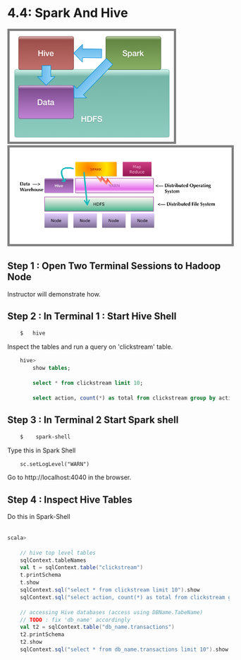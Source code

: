 <link rel='stylesheet' href='../assets/css/main.css'/>

# 4.4: Spark And Hive


<img src="../images/spark-and-hadoop-1.png" style="border: 5px solid grey ; max-width:100%;" />

<img src="../images/spark-and-hadoop-2.png" style="border: 5px solid grey ; max-width:100%;" />


## Step 1 : Open Two Terminal Sessions to Hadoop Node
Instructor will demonstrate how.

## Step 2 : In Terminal 1 : Start Hive Shell
```bash
    $   hive
```

Inspect the tables and run a query on 'clickstream' table.

```sql
    hive>
        show tables;

        select * from clickstream limit 10;

        select action, count(*) as total from clickstream group by action;
```


## Step 3 : In Terminal 2 Start Spark shell

```bash
    $    spark-shell
```

Type this in Spark Shell
```
    sc.setLogLevel("WARN")
```

Go to http://localhost:4040 in the browser.


## Step 4 : Inspect Hive Tables
Do this in Spark-Shell

```scala

scala>

    // hive top level tables
    sqlContext.tableNames
    val t = sqlContext.table("clickstream")
    t.printSchema
    t.show
    sqlContext.sql("select * from clickstream limit 10").show
    sqlContext.sql("select action, count(*) as total from clickstream group by action").show

    // accessing Hive databases (access using DBName.TabeName)
    // TODO : fix 'db_name' accordingly
    val t2 = sqlContext.table("db_name.transactions")
    t2.printSchema
    t2.show
    sqlContext.sql("select * from db_name.transactions limit 10").show

```

